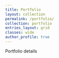 ```yaml
---
title: Portfolio
layout: collection
permalink: /portfolio/
collection: portfolio
entries_layout: grid
classes: wide
author_profile: true
---
```


Portfolio details